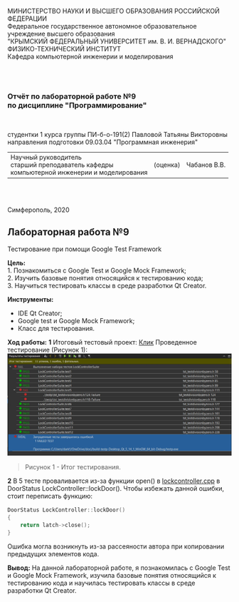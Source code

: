 МИНИСТЕРСТВО НАУКИ  И ВЫСШЕГО ОБРАЗОВАНИЯ РОССИЙСКОЙ ФЕДЕРАЦИИ<br>
Федеральное государственное автономное образовательное учреждение высшего образования<br>
"КРЫМСКИЙ ФЕДЕРАЛЬНЫЙ УНИВЕРСИТЕТ им. В. И. ВЕРНАДСКОГО"<br>
ФИЗИКО-ТЕХНИЧЕСКИЙ ИНСТИТУТ<br>
Кафедра компьютерной инженерии и моделирования<br>

<br/><br/>

### Отчёт по лабораторной работе №9<br/> по дисциплине "Программирование"
<br/>

студентки 1 курса группы ПИ-б-о-191(2)
Павловой Татьяны Викторовны
направления подготовки 09.03.04 "Программная инженерия"
<br/>

<table>
<tr><td>Научный руководитель<br/> старший преподаватель кафедры<br/> компьютерной инженерии и моделирования</td>
<td>(оценка)</td>
<td>Чабанов В.В.</td>
</tr>
</table>
<br/><br/>

Симферополь, 2020
## Лабораторная работа №9
Тестирование при помощи Google Test Framework<br>

**Цель:**<br> 1. Познакомиться с Google Test и Google Mock Framework;<br>
2. Изучить базовые понятия относяцийся к тестированию кода;<br>
3. Научиться тестировать классы в среде разработки Qt Creator.<br>

**Инструменты:**
- IDE Qt Creator;<br>
- Google test и Google Mock Framework;<br>
- Класс для тестирования.<br>

**Ход работы:**
**1** 
Итоговый тестовый проект: [Клик](https://github.com/dark-angel-jpg/Lab/tree/master/for%20lab%209/testp)
Проведенное тестирование (Рисунок 1):
![](https://github.com/dark-angel-jpg/Lab/blob/master/for%20lab%209/Итог.jpg?raw=true)
>Рисунок 1 - Итог тестирования.

**2**
В 5 тесте проваливается из-за функции open() в [lockcontroller.cpp](https://github.com/dark-angel-jpg/Lab/blob/master/for%20lab%209/Lab9_Project_for_tests/lockcontroller.cpp) в DoorStatus LockController::lockDoor(). 
Чтобы избежать данной ошибки, стоит переписать функцию:
```cpp
DoorStatus LockController::lockDoor()
{
    return latch->close();
}
```

Ошибка могла возникнуть из-за рассеяности автора при копировании предыдущих элементов кода.

**Вывод:** На данной лабораторной работе, я познакомилась с Google Test и Google Mock Framework, изучила базовые понятия относящийся к тестированию кода и научилась тестировать классы в среде разработки Qt Creator. 
